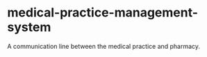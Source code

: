 # medical-practice-management-system
A communication line between the medical practice and pharmacy.
